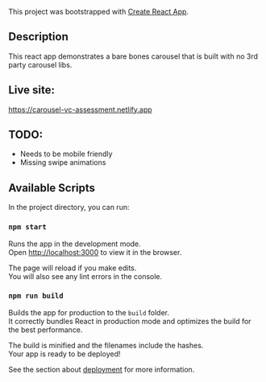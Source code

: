 This project was bootstrapped with [Create React App](https://github.com/facebook/create-react-app).


## Description
This react app demonstrates a bare bones carousel that is built with no 3rd party carousel libs.

## Live site:
https://carousel-vc-assessment.netlify.app

## TODO:
- Needs to be mobile friendly
- Missing swipe animations

## Available Scripts

In the project directory, you can run:

### `npm start`

Runs the app in the development mode.<br />
Open [http://localhost:3000](http://localhost:3000) to view it in the browser.

The page will reload if you make edits.<br />
You will also see any lint errors in the console.

### `npm run build`

Builds the app for production to the `build` folder.<br />
It correctly bundles React in production mode and optimizes the build for the best performance.

The build is minified and the filenames include the hashes.<br />
Your app is ready to be deployed!

See the section about [deployment](https://facebook.github.io/create-react-app/docs/deployment) for more information.
